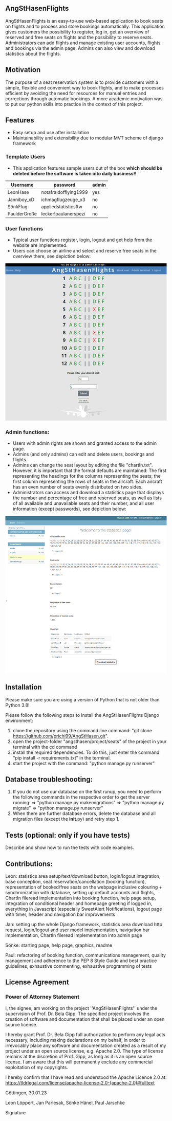 ## AngStHasenFlights

AngStHasenFlights is an easy-to-use web-based application to book seats on flights and to process and store bookings
automatically.
This application gives customers the possibility to register, log in, get an overview of reserved and free seats on
flights and the possibility to reserve seats.
Administrators can add flights and manage existing user accounts, flights and bookings via the admin page. Admins can
also view and download statistics about the flights.

## Motivation

The purpose of a seat reservation system is to provide customers with a simple, flexible and convenient way to book
flights, and to make processes efficient by avoiding the need for resources for manual entries and corrections through
automatic bookings.
A more academic motivation was to put our python skills into practice in the context of this project.

## Features

- Easy setup and use after installation
- Maintainability and extensibility due to modular MVT scheme of django framework

### Template Users

- This application features sample users out of the box **which should be deleted before the software is taken into
  daily business!!**

| Username     | password              | admin |
|--------------|-----------------------|-------|
| LeonHase     | notafraidofflying1999 | yes   |
| Janniboy_xD  | ichmagflugzeuge_x3    | no    |
| SönkFlug     | appliedstatisticsftw  | no    |
| PaulderGroße | lecker!paulanerspezi  | no    |

### User functions

- Typical user functions register, login, logout and get help from the website are implemented.
- Users can choose an airline and select and reserve free seats in the overview there, see depiction below:

![](project/seats/flightseats/static/img/images/book_seat.png)

### Admin functions:

- Users with admin rights are shown and granted access to the admin page.
- Admins (and only admins) can edit and delete users, bookings and flights.
- Admins can change the seat layout by editing the file "chartIn.txt".
  However, it is important that the format defaults are maintained: The first representing the headings for the columns
  representing the seats; the first column representing the rows of seats in the aircraft. Each aircraft has an even
  number of seats evenly distributed on two sides.
- Administrators can access and download a statistics page that displays the number and percentage of free and reserved
  seats, as well as lists of all available and unavailable seats and their number, and all user information (except
  passwords), see depiction below:

![](project/seats/flightseats/static/img/images/show_stats.png)

## Installation

Please make sure you are using a version of Python that is not older than Python 3.8!

Please follow the following steps to install the AngStHasenFlights Django environment:

1. clone the repository using the command line command: "git clone https://github.com/prichi99/AngStHasen.git".
2. open the project-folder "angsthasen/project/seats" of the project in your terminal with the cd command
3. install the required dependencies. To do this, just enter the command "pip install -r requirements.txt" in the
   terminal.
4. start the project with the command: "python manage.py runserver"

## Database troubleshooting:

1. If you do not use our database on the first runup, you need to perform the following commands in the respective order
   to get the server running:
   => "python manage.py makemigrations"
   => "python manage.py migrate"
   => "python manage.py runserver"
2. When there are further database errors, delete the database and all migration files (except the __init__.py) and
   retry step 1.

## Tests (optional: only if you have tests)

Describe and show how to run the tests with code examples.

## Contributions:

Leon: statistics area setup/text/download button, login/logout integration, base conception, seat
reservation/cancellation (booking function), representation of booked/free seats on the webpage inclusive colouring +
synchronization with database,
setting up default accounts and flights, ChartIn fileread implementation into booking function, help page setup,
integration of conditional header and homepage greeting if logged in, everything in Javascript (especially SweetAlert
Notifications), logout page
with timer, header and navigation bar
improvements

Jan: setting up the whole Django framework, statistics area download http request, login/logout and user model
implementation, navigation bar
implementation, ChartIn fileread
implementation into admin page

Sönke: starting page, help page, graphics, readme

Paul: refactoring of booking function, communications management, quality management and adherence to the PEP 8 Style
Guide and
best practice guidelines, exhaustive commenting, exhaustive programming of tests

## License Agreement

### Power of Attorney Statement

I, the signee, am working on the project ''AngStHasenFlights'' under the supervision of Prof. Dr. Bela Gipp. The
specified project involves the creation of software and documentation that shall be placed under an open source license.

I hereby grant Prof. Dr. Bela Gipp full authorization to perform any legal acts necessary, including making declarations
on my behalf, in order to irrevocably place any software and documentation created as a result of my project under an
open source license, e.g. Apache 2.0. The type of license remains at the discretion of Prof. Gipp, as long as it is an
open source license. I am aware that this will permanently exclude any commercial exploitation of my copyrights.

I hereby confirm that I have read and understood the Apache Licence 2.0
at: https://tldrlegal.com/license/apache-license-2.0-(apache-2.0)#fulltext

Göttingen, 30.01.23

Leon Löppert, Jan Parlesak, Sönke Hänel, Paul Jarschke

Signature
